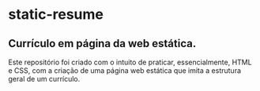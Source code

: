 # static-resume
## Currículo em página da web estática.
Este repositório foi criado com o intuito de praticar, essencialmente, HTML e CSS, com a criação de uma página web estática que imita a estrutura geral de um currículo.
